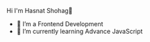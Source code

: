Hi I'm Hasnat Shohag👋

- 🔭 I’m a Frontend Development
- 🌱 I’m currently learning Advance JavaScript
